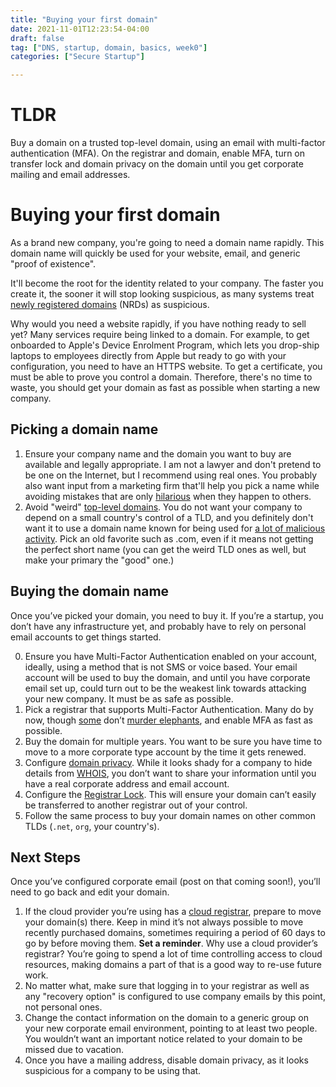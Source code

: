 ```yaml
---
title: "Buying your first domain"
date: 2021-11-01T12:23:54-04:00
draft: false
tag: ["DNS, startup, domain, basics, week0"]
categories: ["Secure Startup"]

---
```


# TLDR
Buy a domain on a trusted top-level domain, using an email with multi-factor authentication (MFA). On the registrar and domain, enable MFA, turn on transfer lock and domain privacy on the domain until you get corporate mailing and email addresses. 

# Buying your first domain

As a brand new company, you're going to need a domain name rapidly. This domain name will quickly be used for your website,  email, and generic "proof of existence".

It'll become the root for the identity related to your company. The faster you create it, the sooner it will stop looking suspicious, as many systems treat [newly registered domains](https://unit42.paloaltonetworks.com/newly-registered-domains-malicious-abuse-by-bad-actors/) (NRDs) as suspicious.

Why would you need a website rapidly, if you have nothing ready to sell yet? Many services require being linked to a domain. For example, to get onboarded to Apple's Device Enrolment Program, which lets you drop-ship laptops to employees directly from Apple but ready to go with your configuration, you need to have an HTTPS website. To get a certificate, you must be able to prove you control a domain. Therefore, there's no time to waste, you should get your domain as fast as possible when starting a new company.

## Picking a domain name

1. Ensure your company name and the domain you want to buy are available and legally appropriate. I am not a lawyer and don't pretend to be one on the Internet, but I recommend using real ones. You probably also want input from a marketing firm that'll help you pick a name while avoiding mistakes that are only [hilarious](https://drivetribe.com/p/15-of-the-worst-car-names-ever-Uuj3c_VxR7aCu-WkDCeahg?iid=aY9QSRXETP-k1K0_G7G05w) when they happen to others.
2. Avoid "weird" [top-level domains](https://www.zdnet.com/article/new-top-level-domains-a-money-grab-and-a-mistake-paul-vixie/). You do not want your company to depend on a small country's control of a TLD, and you definitely don't want it to use a domain name known for being used for [a lot of malicious activity](https://www.farsightsecurity.com/assets/media/download/VB2018-study.pdf). Pick an old favorite such as .com, even if it means not getting the perfect short name (you can get the weird TLD ones as well, but make your primary the "good" one.)

## Buying the domain name

Once you’ve picked your domain, you need to buy it. If you’re a startup, you don’t have any infrastructure yet, and probably have to rely on personal email accounts to get things started.

0. Ensure you have Multi-Factor Authentication enabled on your account, ideally, using a method that is not SMS or voice based. Your email account will be used to buy the domain, and until you have corporate email set up, could turn out to be the weakest link towards attacking your new company. It must be as safe as possible.
1. Pick  a registrar that supports Multi-Factor Authentication. Many do by now, though [some](https://www.hover.com) don’t [murder elephants](https://science.time.com/2011/04/04/godaddy-ceo-on-shooting-an-elephant-im-not-sorry/), and enable MFA as fast as possible.
2. Buy the domain for multiple years. You want to be sure you have time to move to a more corporate type account by the time it gets renewed.
3. Configure [domain privacy](https://en.wikipedia.org/wiki/Domain_privacy). While it looks shady for a company to hide details from [WHOIS](https://en.wikipedia.org/wiki/WHOIS), you don’t want to share your information until you have a real corporate address and email account.
4. Configure the [Registrar Lock](https://www.icann.org/resources/pages/locked-2013-05-03-en). This will ensure your domain can’t easily be transferred to another registrar out of your control.
5. Follow the same process to buy your domain names on other common TLDs (`.net`, `org`, your country's).


## Next Steps

Once you’ve configured corporate email (post on that coming soon!), you’ll need to go back and edit your domain.

1. If the cloud provider you’re using has a [cloud registrar](https://cloud.google.com/domains/docs/overview), prepare to move your domain(s) there. Keep in mind it’s not always possible to move recently purchased domains, sometimes requiring a period of 60 days to go by before moving them. **Set a reminder**. Why use a cloud provider’s registrar? You’re going to spend a lot of time controlling access to cloud resources, making domains a part of that is a good way to re-use future work. 
2. No matter what, make sure that logging in to your registrar as well as any "recovery option" is configured to use company emails by this point, not personal ones.
2. Change the contact information on the domain to a generic group on your new corporate email environment, pointing to at least two people. You wouldn’t want an important notice related to your domain to be missed due to vacation. 
3. Once you have a mailing address, disable domain privacy, as it looks suspicious for a company to be using that.
